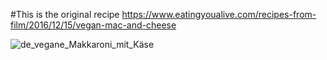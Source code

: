 #This is the original recipe https://www.eatingyoualive.com/recipes-from-film/2016/12/15/vegan-mac-and-cheese

![de_vegane_Makkaroni_mit_Käse](https://github.com/DarkDonnerGunther/rivercookery/blob/main/vegan_mac_and_cheese/de_vegane_Makkaroni_mit_Käse.drawio.png)
